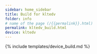 ```yaml
---
sidebar: home_sidebar
title: Build for kltedv
folder: info
# name of the page (/{{permalink}}.html)
permalink: kltedv_build.html
device: kltedv
---
```

{% include templates/device_build.md %}
